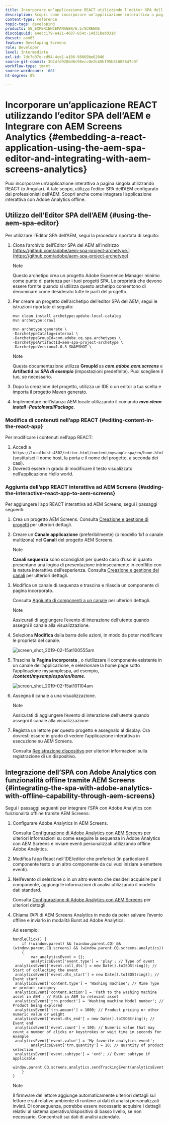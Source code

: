 ```yaml
---
title: Incorporare un’applicazione REACT utilizzando l’editor SPA dell’AEM e Integrare con AEM Screens Analytics
description: Scopri come incorporare un’applicazione interattiva a pagina singola utilizzando REACT (o un Angular) utilizzando l’editor SPA dell’AEM.
content-type: reference
topic-tags: developing
products: SG_EXPERIENCEMANAGER/6.5/SCREENS
discoiquuid: e4ecc179-e421-4687-854c-14d31bed031d
docset: aem65
feature: Developing Screens
role: Developer
level: Intermediate
exl-id: 7dc7d07e-cd94-4ce1-a106-98669be62046
source-git-commit: 3b44fd920dd6c98ecc0e2b45bf95b81685647c0f
workflow-type: tm+mt
source-wordcount: '681'
ht-degree: 0%

---
```


# Incorporare un’applicazione REACT utilizzando l’editor SPA dell’AEM e Integrare con AEM Screens Analytics {#embedding-a-react-application-using-the-aem-spa-editor-and-integrating-with-aem-screens-analytics}

Puoi incorporare un’applicazione interattiva a pagina singola utilizzando REACT (o Angular). A tale scopo, utilizza l’editor SPA dell’AEM configurato dai professionisti dell’AEM. Scopri anche come integrare l’applicazione interattiva con Adobe Analytics offline.

## Utilizzo dell’Editor SPA dell’AEM {#using-the-aem-spa-editor}

Per utilizzare l’Editor SPA dell’AEM, segui la procedura riportata di seguito:

1. Clona l’archivio dell’Editor SPA del AEM all’indirizzo [https://github.com/adobe/aem-spa-project-archetype.](https://github.com/adobe/aem-spa-project-archetype)

   >[!NOTE]
   >
   >Questo archetipo crea un progetto Adobe Experience Manager minimo come punto di partenza per i tuoi progetti SPA. Le proprietà che devono essere fornite quando si utilizza questo archetipo consentono di denominare come desiderato tutte le parti del progetto.

1. Per creare un progetto dell’archetipo dell’editor SPA dell’AEM, segui le istruzioni riportate di seguito:

   ```
   mvn clean install archetype:update-local-catalog
   mvn archetype:crawl
   
   mvn archetype:generate \
   -DarchetypeCatalog=internal \
   -DarchetypeGroupId=com.adobe.cq.spa.archetypes \
   -DarchetypeArtifactId=aem-spa-project-archetype \
   -DarchetypeVersion=1.0.3-SNAPSHOT \
   ```

   >[!NOTE]
   >
   >Questa documentazione utilizza **GroupId** as ***com.adobe.aem.screens*** e **ArtifactId** as ***SPA di esempio*** (impostazioni predefinite). Puoi scegliere il tuo, se necessario.

1. Dopo la creazione del progetto, utilizza un IDE o un editor a tua scelta e importa il progetto Maven generato.
1. Implementare nell’istanza AEM locale utilizzando il comando ***mvn clean install -PautoInstallPackage***.

### Modifica di contenuti nell’app REACT {#editing-content-in-the-react-app}

Per modificare i contenuti nell’app REACT:

1. Accedi a `https://localhost:4502/editor.html/content/mysamplespa/en/home.html` (sostituisci il nome host, la porta e il nome del progetto, a seconda dei casi).
1. Dovresti essere in grado di modificare il testo visualizzato nell’applicazione Hello world.

### Aggiunta dell’app REACT interattiva ad AEM Screens {#adding-the-interactive-react-app-to-aem-screens}

Per aggiungere l’app REACT interattiva ad AEM Screens, segui i passaggi seguenti:

1. Crea un progetto AEM Screens. Consulta [Creazione e gestione di progetti](creating-a-screens-project.md) per ulteriori dettagli.
1. Creare un **Canale applicazione** (preferibilmente) (o modello 1x1 o canale multizona) nel **Canali** del progetto AEM Screens.

   >[!NOTE]
   >**Canali sequenza** sono sconsigliati per questo caso d’uso in quanto presentano una logica di presentazione intrinsecamente in conflitto con la natura interattiva dell’esperienza.
   >Consulta [Creazione e gestione dei canali](managing-channels.md) per ulteriori dettagli.

1. Modifica un canale di sequenza e trascina e rilascia un componente di pagina incorporato.

   Consulta [Aggiunta di componenti a un canale](adding-components-to-a-channel.md) per ulteriori dettagli.

   >[!NOTE]
   >
   >Assicurati di aggiungere l’evento di interazione dell’utente quando assegni il canale alla visualizzazione.

1. Seleziona **Modifica** dalla barra delle azioni, in modo da poter modificare le proprietà del canale.

   ![screen_shot_2019-02-15at100555am](assets/screen_shot_2019-02-15at100555am.png)

1. Trascina la **Pagina incorporata** , o riutilizzare il componente esistente in un canale dell’applicazione, e selezionare la home page sotto l’applicazione mysamplespa, ad esempio, ***/content/mysamplespa/en/home***.

   ![screen_shot_2019-02-15at101104am](assets/screen_shot_2019-02-15at101104am.png)

1. Assegna il canale a una visualizzazione.

   >[!NOTE]
   >Assicurati di aggiungere l’evento di interazione dell’utente quando assegni il canale alla visualizzazione.

1. Registra un lettore per questo progetto e assegnalo al display. Ora dovresti essere in grado di vedere l’applicazione interattiva in esecuzione su AEM Screens.

   Consulta [Registrazione dispositivo](device-registration.md) per ulteriori informazioni sulla registrazione di un dispositivo.

## Integrazione dell’SPA con Adobe Analytics con funzionalità offline tramite AEM Screens {#integrating-the-spa-with-adobe-analytics-with-offline-capability-through-aem-screens}

Segui i passaggi seguenti per integrare l’SPA con Adobe Analytics con funzionalità offline tramite AEM Screens:

1. Configurare Adobe Analytics in AEM Screens.

   Consulta [Configurazione di Adobe Analytics con AEM Screens](configuring-adobe-analytics-aem-screens.md) per ulteriori informazioni su come eseguire la sequenza in Adobe Analytics con AEM Screens e inviare eventi personalizzati utilizzando offline Adobe Analytics.

1. Modifica l’app React nell’IDE/editor che preferisci (in particolare il componente testo o un altro componente da cui vuoi iniziare a emettere eventi).
1. Nell’evento di selezione o in un altro evento che desideri acquisire per il componente, aggiungi le informazioni di analisi utilizzando il modello dati standard.

   Consulta [Configurazione di Adobe Analytics con AEM Screens](configuring-adobe-analytics-aem-screens.md) per ulteriori dettagli.

1. Chiama l’API di AEM Screens Analytics in modo da poter salvare l’evento offline e inviarlo in modalità Burst ad Adobe Analytics.

   Ad esempio:

   ```
   handleClick() {
       if ((window.parent) && (window.parent.CQ) && (window.parent.CQ.screens) && (window.parent.CQ.screens.analytics))
       {
           var analyticsEvent = {};
           analyticsEvent['event.type'] = 'play'; // Type of event
    analyticsEvent['event.coll_dts'] = new Date().toISOString(); // Start of collecting the event
    analyticsEvent['event.dts_start'] = new Date().toISOString(); // Event start
    analyticsEvent['content.type'] = 'Washing machine'; // Mime Type or product category
    analyticsEvent['content.action'] = 'Path to the washing machine asset in AEM'; // Path in AEM to relevant asset
    analyticsEvent['trn.product'] = 'Washing machine Model number'; // Product being explored
    analyticsEvent['trn.amount'] = 1000; // Product pricing or other numeric value or weight
    analyticsEvent['event.dts_end'] = new Date().toISOString(); // Event end
    analyticsEvent['event.count'] = 100; // Numeric value that may count a number of clicks or keystrokes or wait time in seconds for example
    analyticsEvent['event.value'] = 'My favorite analytics event';
           analyticsEvent['trn.quantity'] = 10; // Quantity of product selection
    analyticsEvent['event.subtype'] = 'end'; // Event subtype if applicable
    window.parent.CQ.screens.analytics.sendTrackingEvent(analyticsEvent);
       }
   }
   ```

   >[!NOTE]
   >
   >Il firmware del lettore aggiunge automaticamente ulteriori dettagli sul lettore e sul relativo ambiente di runtime ai dati di analisi personalizzati inviati. Di conseguenza, potrebbe essere necessario acquisire i dettagli relativi al sistema operativo/dispositivo di basso livello, se non necessario. Concentrati sui dati di analisi aziendale.
